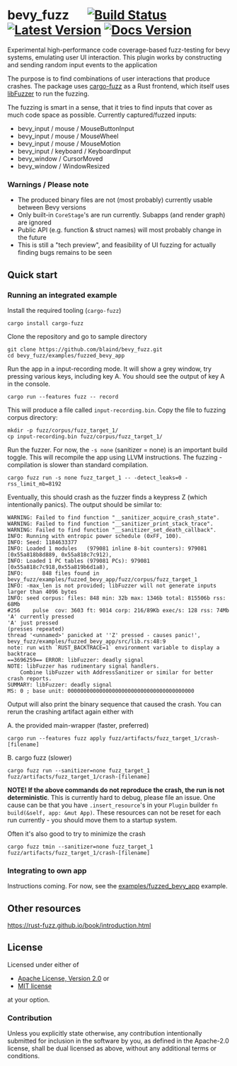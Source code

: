 # bevy_fuzz &emsp; [![Build Status]][actions] [![Latest Version]][crates.io] [![Docs Version]][docs]

[build status]: https://img.shields.io/github/workflow/status/blaind/bevy_fuzz/test
[actions]: https://github.com/blaind/bevy_fuzz/actions?query=branch%3Amain
[latest version]: https://img.shields.io/crates/v/bevy_fuzz.svg
[crates.io]: https://crates.io/crates/bevy_fuzz
[docs version]: https://docs.rs/bevy_fuzz/badge.svg
[docs]: https://docs.rs/bevy_fuzz

Experimental high-performance code coverage-based fuzz-testing for bevy systems, emulating user UI interaction. This plugin works by constructing and sending random input events to the application

The purpose is to find combinations of user interactions that produce crashes. The package uses
[cargo-fuzz](https://github.com/rust-fuzz/cargo-fuzz) as a Rust frontend, which itself uses
[libFuzzer](https://llvm.org/docs/LibFuzzer.html) to run the fuzzing.

The fuzzing is smart in a sense, that it tries to find inputs that cover as much code space as possible. Currently captured/fuzzed inputs:

- bevy_input / mouse / MouseButtonInput
- bevy_input / mouse / MouseWheel
- bevy_input / mouse / MouseMotion
- bevy_input / keyboard / KeyboardInput
- bevy_window / CursorMoved
- bevy_window / WindowResized

### Warnings / Please note

- The produced binary files are not (most probably) currently usable between Bevy versions
- Only built-in `CoreStage`'s are run currently. Subapps (and render graph) are ignored
- Public API (e.g. function & struct names) will most probably change in the future
- This is still a "tech preview", and feasibility of UI fuzzing for actually finding bugs remains to be seen

## Quick start

### Running an integrated example

Install the required tooling (`cargo-fuzz`)

    cargo install cargo-fuzz

Clone the repository and go to sample directory

    git clone https://github.com/blaind/bevy_fuzz.git
    cd bevy_fuzz/examples/fuzzed_bevy_app

Run the app in a input-recording mode. It will show a grey window, try pressing various keys, including key A. You should see the output of key A in the console.

    cargo run --features fuzz -- record

This will produce a file called `input-recording.bin`. Copy the file to fuzzing corpus directory:

    mkdir -p fuzz/corpus/fuzz_target_1/
    cp input-recording.bin fuzz/corpus/fuzz_target_1/

Run the fuzzer. For now, the `-s none` (sanitizer = none) is an important build toggle. This will recompile the app using LLVM instructions. The fuzzing -compilation is slower than standard compilation.

    cargo fuzz run -s none fuzz_target_1 -- -detect_leaks=0 -rss_limit_mb=8192

Eventually, this should crash as the fuzzer finds a keypress Z (which intentionally panics). The output should be similar to:

    WARNING: Failed to find function "__sanitizer_acquire_crash_state".
    WARNING: Failed to find function "__sanitizer_print_stack_trace".
    WARNING: Failed to find function "__sanitizer_set_death_callback".
    INFO: Running with entropic power schedule (0xFF, 100).
    INFO: Seed: 1184633377
    INFO: Loaded 1 modules   (979081 inline 8-bit counters): 979081 [0x55a818b8d889, 0x55a818c7c912),
    INFO: Loaded 1 PC tables (979081 PCs): 979081 [0x55a818c7c918,0x55a819b6d1a8),
    INFO:      848 files found in bevy_fuzz/examples/fuzzed_bevy_app/fuzz/corpus/fuzz_target_1
    INFO: -max_len is not provided; libFuzzer will not generate inputs larger than 4096 bytes
    INFO: seed corpus: files: 848 min: 32b max: 1346b total: 815506b rss: 68Mb
    #256	pulse  cov: 3603 ft: 9014 corp: 216/89Kb exec/s: 128 rss: 74Mb
    'A' currently pressed
    'A' just pressed
    (presses repeated)
    thread '<unnamed>' panicked at ''Z' pressed - causes panic!', bevy_fuzz/examples/fuzzed_bevy_app/src/lib.rs:48:9
    note: run with `RUST_BACKTRACE=1` environment variable to display a backtrace
    ==3696259== ERROR: libFuzzer: deadly signal
    NOTE: libFuzzer has rudimentary signal handlers.
        Combine libFuzzer with AddressSanitizer or similar for better crash reports.
    SUMMARY: libFuzzer: deadly signal
    MS: 0 ; base unit: 0000000000000000000000000000000000000000

Output will also print the binary sequence that caused the crash. You can rerun the crashing artifact again either with

A. the provided main-wrapper (faster, preferred)

    cargo run --features fuzz apply fuzz/artifacts/fuzz_target_1/crash-[filename]

B. cargo fuzz (slower)

    cargo fuzz run --sanitizer=none fuzz_target_1 fuzz/artifacts/fuzz_target_1/crash-[filename]

**NOTE! If the above commands do not reproduce the crash, the run is not deterministic**. This is
currently hard to debug, please file an issue. One cause can be that you have `.insert_resource`'s
in your `Plugin` builder `fn build(&self, app: &mut App)`. These resources can not be reset
for each run currently - you should move them to a startup system.

Often it's also good to try to minimize the crash

    cargo fuzz tmin --sanitizer=none fuzz_target_1 fuzz/artifacts/fuzz_target_1/crash-[filename]

### Integrating to own app

Instructions coming. For now, see the [examples/fuzzed_bevy_app](examples/fuzzed_bevy_app) example.

## Other resources

https://rust-fuzz.github.io/book/introduction.html

## License

Licensed under either of

- <a href="LICENSE-APACHE">Apache License, Version 2.0</a> or
- <a href="LICENSE-MIT">MIT license</a>

at your option.

### Contribution

Unless you explicitly state otherwise, any contribution intentionally submitted
for inclusion in the software by you, as defined in the Apache-2.0 license, shall be dual licensed as above, without any additional terms or conditions.
